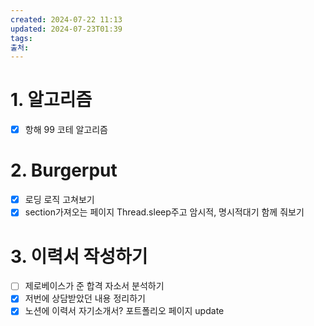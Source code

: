 ```yaml
---
created: 2024-07-22 11:13
updated: 2024-07-23T01:39
tags: 
출처: 
---
```


# 1. 알고리즘
- [x] 항해 99 코테 알고리즘
# 2. Burgerput
- [x] 로딩 로직 고쳐보기
- [x] section가져오는 페이지 Thread.sleep주고 암시적, 명시적대기 함께 줘보기 
# 3. 이력서 작성하기
- [ ] 제로베이스가 준 합격 자소서 분석하기
- [x] 저번에 상담받았던 내용 정리하기
- [x] 노션에 이력서 자기소개서? 포트폴리오 페이지 update
